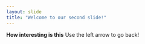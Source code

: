 ```yaml
---
layout: slide
title: "Welcome to our second slide!"
---
```

**How interesting is this**
Use the left arrow to go back!

